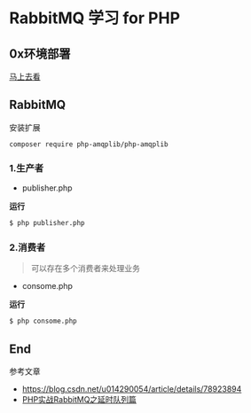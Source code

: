 # RabbitMQ 学习 for PHP


## 0x环境部署

[马上去看](0xRabbitMQ_install/README.md)


## RabbitMQ

安装扩展

```
composer require php-amqplib/php-amqplib
```

### 1.生产者

- publisher.php

**运行**

```bash
$ php publisher.php
```


### 2.消费者

> 可以存在多个消费者来处理业务

- consome.php 

**运行**

```bash
$ php consome.php
```

## End

参考文章

- https://blog.csdn.net/u014290054/article/details/78923894
- [PHP实战RabbitMQ之延时队列篇](https://segmentfault.com/a/1190000022774099)